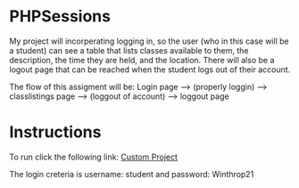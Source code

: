 # PHPSessions
My project will incorperating logging in, so the user (who in this case will be a student) can see a table that lists classes available to them, the description, the time they are held, and the location. There will also be a logout page that can be reached when the student logs out of their account.

The flow of this assigment will be: Login page --> (properly loggin) --> classlistings page --> (loggout of account) --> loggout page

# Instructions
To run click the following link: [Custom Project](https://deltona.birdnest.org/~acc.hovisi2/custom-project-hovisi/login.php)

The login creteria is username: student and password: Winthrop21

